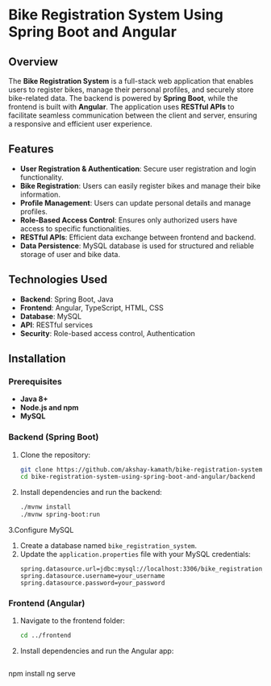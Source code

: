 # Bike Registration System Using Spring Boot and Angular

## Overview
The **Bike Registration System** is a full-stack web application that enables users to register bikes, manage their personal profiles, and securely store bike-related data. The backend is powered by **Spring Boot**, while the frontend is built with **Angular**. The application uses **RESTful APIs** to facilitate seamless communication between the client and server, ensuring a responsive and efficient user experience.

## Features
- **User Registration & Authentication**: Secure user registration and login functionality.
- **Bike Registration**: Users can easily register bikes and manage their bike information.
- **Profile Management**: Users can update personal details and manage profiles.
- **Role-Based Access Control**: Ensures only authorized users have access to specific functionalities.
- **RESTful APIs**: Efficient data exchange between frontend and backend.
- **Data Persistence**: MySQL database is used for structured and reliable storage of user and bike data.

## Technologies Used
- **Backend**: Spring Boot, Java
- **Frontend**: Angular, TypeScript, HTML, CSS
- **Database**: MySQL
- **API**: RESTful services
- **Security**: Role-based access control, Authentication

## Installation

### Prerequisites
- **Java 8+**
- **Node.js and npm**
- **MySQL**

### Backend (Spring Boot)

1. Clone the repository:
   ```bash
   git clone https://github.com/akshay-kamath/bike-registration-system-using-spring-boot-and-angular.git
   cd bike-registration-system-using-spring-boot-and-angular/backend
   ```

2. Install dependencies and run the backend:
   ```bash
   ./mvnw install
   ./mvnw spring-boot:run
   ```

3.Configure MySQL

1. Create a database named `bike_registration_system`.
2. Update the `application.properties` file with your MySQL credentials:
   ```properties
   spring.datasource.url=jdbc:mysql://localhost:3306/bike_registration_system
   spring.datasource.username=your_username
   spring.datasource.password=your_password
   ```

### Frontend (Angular)

1. Navigate to the frontend folder:
   ```bash
   cd ../frontend
   ```

2. Install dependencies and run the Angular app:
   ```bash
  npm install
  ng serve
   ```
  
